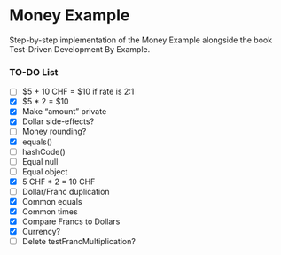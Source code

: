 # Money Example

Step-by-step implementation of the Money Example alongside the book Test-Driven Development By Example.

### TO-DO List

- [ ] $5 + 10 CHF = $10 if rate is 2:1
- [x] $5 * 2 = $10
- [x] Make “amount” private
- [x] Dollar side-effects?
- [ ] Money rounding?
- [x] equals()
- [ ] hashCode()
- [ ] Equal null
- [ ] Equal object
- [x] 5 CHF * 2 = 10 CHF
- [ ] Dollar/Franc duplication 
- [x] Common equals
- [x] Common times
- [x] Compare Francs to Dollars
- [x] Currency?
- [ ] Delete testFrancMultiplication?